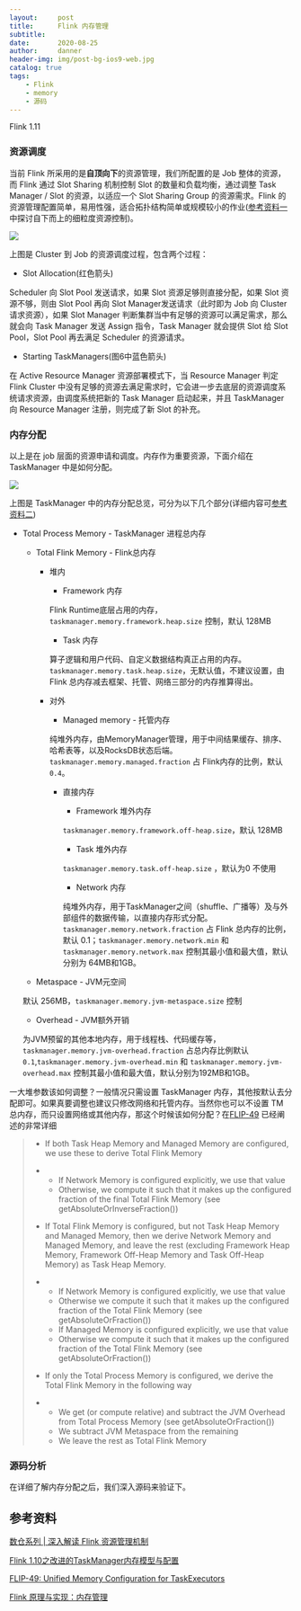 ```yaml
---
layout:     post
title:      Flink 内存管理
subtitle:   
date:       2020-08-25
author:     danner
header-img: img/post-bg-ios9-web.jpg
catalog: true
tags:
    - Flink
    - memory
    - 源码
---
```


Flink 1.11

### 资源调度

当前 Flink 所采用的是**自顶向下**的资源管理，我们所配置的是 Job 整体的资源，而 Flink 通过 Slot Sharing 机制控制 Slot 的数量和负载均衡，通过调整 Task Manager / Slot 的资源，以适应一个 Slot Sharing Group 的资源需求。Flink 的资源管理配置简单，易用性强，适合拓扑结构简单或规模较小的作业([参考资料一](https://developer.aliyun.com/article/765297?spm=a2c6h.13262185.0.0.4f2a3e80Xc3ask)中探讨自下而上的细粒度资源控制)。

![](https://vendanner.github.io/img/Flink/resouceSchdule.jpg)

上图是 Cluster 到 Job 的资源调度过程，包含两个过程：

- Slot Allocation(红色箭头)

Scheduler 向 Slot Pool 发送请求，如果 Slot 资源足够则直接分配，如果 Slot 资源不够，则由 Slot Pool 再向 Slot Manager发送请求（此时即为 Job 向 Cluster 请求资源），如果 Slot Manager 判断集群当中有足够的资源可以满足需求，那么就会向 Task Manager 发送 Assign 指令，Task Manager 就会提供 Slot 给 Slot Pool，Slot Pool 再去满足 Scheduler 的资源请求。

- Starting TaskManagers(图6中蓝色箭头)

在 Active Resource Manager 资源部署模式下，当 Resource Manager 判定 Flink Cluster 中没有足够的资源去满足需求时，它会进一步去底层的资源调度系统请求资源，由调度系统把新的 Task Manager 启动起来，并且 TaskManager 向 Resource Manager 注册，则完成了新 Slot 的补充。

### 内存分配

以上是在 job 层面的资源申请和调度。内存作为重要资源，下面介绍在 TaskManager 中是如何分配。

![](https://vendanner.github.io/img/Flink/taskManager_memeory.jpg)

上图是 TaskManager 中的内存分配总览，可分为以下几个部分(详细内容可[参考资料二](https://www.jianshu.com/p/96364463c831))

- Total Process Memory - TaskManager 进程总内存

  - Total Flink Memory - Flink总内存

    - 堆内

      - Framework 内存

      Flink Runtime底层占用的内存，`taskmanager.memory.framework.heap.size` 控制，默认 128MB

      - Task 内存

      算子逻辑和用户代码、自定义数据结构真正占用的内存。`taskmanager.memory.task.heap.size`，无默认值，不建议设置，由 Flink 总内存减去框架、托管、网络三部分的内存推算得出。

    - 对外

      - Managed memory - 托管内存

      纯堆外内存，由MemoryManager管理，用于中间结果缓存、排序、哈希表等，以及RocksDB状态后端。`taskmanager.memory.managed.fraction` 占 Flink内存的比例，默认 `0.4`。

      - 直接内存

        - Framework 堆外内存

        `taskmanager.memory.framework.off-heap.size`，默认 128MB

        - Task 堆外内存

        `taskmanager.memory.task.off-heap.size` ，默认为0 不使用

        - Network 内存

        纯堆外内存，用于TaskManager之间（shuffle、广播等）及与外部组件的数据传输，以直接内存形式分配。`taskmanager.memory.network.fraction` 占 Flink 总内存的比例，默认 0.1；`taskmanager.memory.network.min` 和 `taskmanager.memory.network.max` 控制其最小值和最大值，默认分别为 64MB和1GB。

  - Metaspace - JVM元空间

  默认 256MB，`taskmanager.memory.jvm-metaspace.size` 控制

  - Overhead - JVM额外开销

  为JVM预留的其他本地内存，用于线程栈、代码缓存等，`taskmanager.memory.jvm-overhead.fraction` 占总内存比例默认 `0.1`,`taskmanager.memory.jvm-overhead.min` 和 `taskmanager.memory.jvm-overhead.max` 控制其最小值和最大值，默认分别为192MB和1GB。

一大堆参数该如何调整？一般情况只需设置 TaskManager 内存，其他按默认去分配即可。如果真要调整也建议只修改网络和托管内存。当然你也可以不设置 TM 总内存，而只设置网络或其他内存，那这个时候该如何分配？在[FLIP-49](https://cwiki.apache.org/confluence/display/FLINK/FLIP-49%3A+Unified+Memory+Configuration+for+TaskExecutors) 已经阐述的非常详细

> - If both Task Heap Memory and Managed Memory are configured, we use these to derive Total Flink Memory
>
> - - If Network Memory is configured explicitly, we use that value
>   - Otherwise, we compute it such that it makes up the configured fraction of the final Total Flink Memory (see getAbsoluteOrInverseFraction())
>
> - If Total Flink Memory is configured, but not Task Heap Memory and Managed Memory, then we derive Network Memory and Managed Memory, and leave the rest (excluding Framework Heap Memory, Framework Off-Heap Memory and Task Off-Heap Memory) as Task Heap Memory.
>
> - - If Network Memory is configured explicitly, we use that value
>   - Otherwise we compute it such that it makes up the configured fraction of the Total Flink Memory (see getAbsoluteOrFraction())
>   - If Managed Memory is configured explicitly, we use that value
>   - Otherwise we compute it such that it makes up the configured fraction of the Total Flink Memory (see getAbsoluteOrFraction())
>
> - If only the Total Process Memory is configured, we derive the Total Flink Memory in the following way
>
> - - We get (or compute relative) and subtract the JVM Overhead from Total Process Memory (see getAbsoluteOrFraction())
>   - We subtract JVM Metaspace from the remaining
>   - We leave the rest as Total Flink Memory

### 源码分析

在详细了解内存分配之后，我们深入源码来验证下。











## 参考资料

[数仓系列 | 深入解读 Flink 资源管理机制](https://developer.aliyun.com/article/765297?spm=a2c6h.13262185.0.0.4f2a3e80Xc3ask)

[Flink 1.10之改进的TaskManager内存模型与配置](https://www.jianshu.com/p/96364463c831)

[FLIP-49: Unified Memory Configuration for TaskExecutors](https://cwiki.apache.org/confluence/display/FLINK/FLIP-49%3A+Unified+Memory+Configuration+for+TaskExecutors)

[Flink 原理与实现：内存管理](https://ververica.cn/developers/flink-principle-memory-management/)


